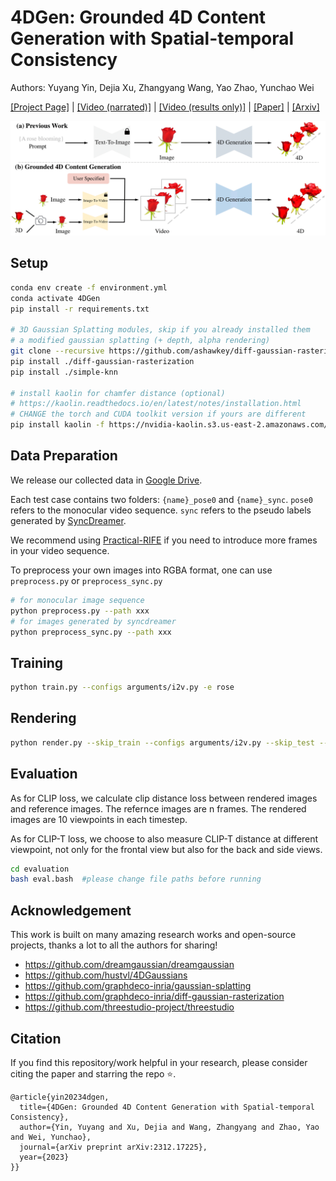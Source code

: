 # 4DGen: Grounded 4D Content Generation with Spatial-temporal Consistency
Authors: Yuyang Yin, Dejia Xu, Zhangyang Wang, Yao Zhao, Yunchao Wei

[[Project Page]](https://vita-group.github.io/4DGen/) | [[Video (narrated)]](https://www.youtube.com/watch?v=-bXyBKdpQ1o) | [[Video (results only)]](https://www.youtube.com/watch?v=Hbava1VpeXY) | [[Paper]](https://github.com/VITA-Group/4DGen/blob/main/4dgen.pdf) | [[Arxiv]](https://arxiv.org/abs/2312.17225)

![overview](https://raw.githubusercontent.com/VITA-Group/4DGen/main/docs/static/media/task.a51c143187610723eb8f.png)

## Setup

```bash
conda env create -f environment.yml
conda activate 4DGen
pip install -r requirements.txt

# 3D Gaussian Splatting modules, skip if you already installed them
# a modified gaussian splatting (+ depth, alpha rendering)
git clone --recursive https://github.com/ashawkey/diff-gaussian-rasterization
pip install ./diff-gaussian-rasterization
pip install ./simple-knn

# install kaolin for chamfer distance (optional)
# https://kaolin.readthedocs.io/en/latest/notes/installation.html
# CHANGE the torch and CUDA toolkit version if yours are different
pip install kaolin -f https://nvidia-kaolin.s3.us-east-2.amazonaws.com/torch-1.12.1_cu116.html
```

## Data Preparation

We release our collected data in [Google Drive](https://drive.google.com/drive/folders/1-lbtj-YiA7d0Nbe6Qcc_t0W_CKKEw_bm?usp=drive_link).

Each test case contains two folders: `{name}_pose0` and `{name}_sync`. `pose0` refers to the monocular video sequence. `sync` refers to the pseudo labels generated by [SyncDreamer](https://github.com/liuyuan-pal/SyncDreamer).

We recommend using [Practical-RIFE](https://github.com/hzwer/Practical-RIFE) if you need to introduce more frames in your video sequence.

To preprocess your own images into RGBA format, one can use `preprocess.py` or `preprocess_sync.py`

```bash
# for monocular image sequence
python preprocess.py --path xxx
# for images generated by syncdreamer
python preprocess_sync.py --path xxx
```

## Training

```bash
python train.py --configs arguments/i2v.py -e rose
```

## Rendering

```bash
python render.py --skip_train --configs arguments/i2v.py --skip_test --model_path "./output/xxxx/"
```



## Evaluation
As for CLIP loss, we calculate clip distance loss between rendered images and reference images. The refernce images are n frames. The rendered images are 10 viewpoints in each timestep. 

As for CLIP-T loss, we choose to also measure CLIP-T distance at different viewpoint, not only for the frontal view but also for the back and side views.

```bash
cd evaluation
bash eval.bash  #please change file paths before running
```

## Acknowledgement

This work is built on many amazing research works and open-source projects, thanks a lot to all the authors for sharing!

- https://github.com/dreamgaussian/dreamgaussian
- https://github.com/hustvl/4DGaussians
- https://github.com/graphdeco-inria/gaussian-splatting
- https://github.com/graphdeco-inria/diff-gaussian-rasterization
- https://github.com/threestudio-project/threestudio

## Citation
If you find this repository/work helpful in your research, please consider citing the paper and starring the repo ⭐.

```
@article{yin20234dgen,
  title={4DGen: Grounded 4D Content Generation with Spatial-temporal Consistency},
  author={Yin, Yuyang and Xu, Dejia and Wang, Zhangyang and Zhao, Yao and Wei, Yunchao},
  journal={arXiv preprint arXiv:2312.17225},
  year={2023}
}}
```
